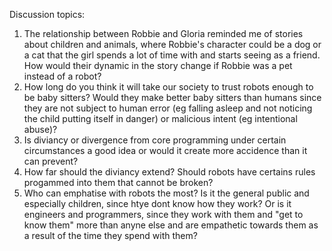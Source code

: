 
Discussion topics:

1) The relationship between Robbie and Gloria reminded me of stories about children and animals, where Robbie's character could be a dog or a cat that the girl spends a lot of time with and starts seeing as a friend. How would their dynamic in the story change if Robbie was a pet instead of a robot?
2) How long do you think it will take our society to trust robots enough to be baby sitters? Would they make better baby sitters than humans since they are not subject to human error (eg falling asleep and not noticing the child putting itself in danger) or malicious intent (eg intentional abuse)? 
3) Is diviancy or divergence from core programming under certain circumstances a good idea or would it create more accidence than it can prevent?
4) How far should the diviancy extend? Should robots have certains rules progammed into them that cannot be broken? 
5) Who can emphatise with robots the most? Is it the general public and especially children, since htye dont know how they work? Or is it engineers and programmers, since they work with them and "get to know them" more than anyne else and are empathetic towards them as a result of the time they spend with them?
